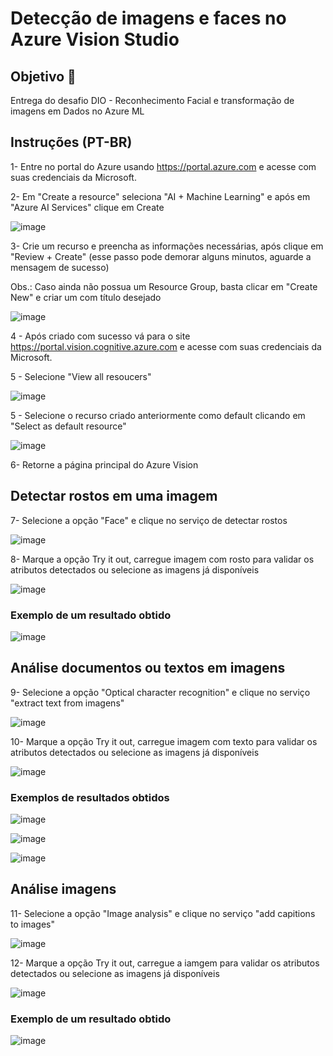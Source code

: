 # Detecção de imagens e faces no Azure Vision Studio

## Objetivo 🎯

Entrega do desafio DIO - Reconhecimento Facial e transformação de imagens em Dados no Azure ML

## Instruções (PT-BR)

1- Entre no portal do Azure usando https://portal.azure.com e acesse com suas credenciais da Microsoft.

2- Em "Create a resource" seleciona "AI + Machine Learning" e após em "Azure AI Services" clique em Create

![image](https://github.com/ellizsillva/LabDioIA900---Vision/assets/155840444/2f8cc2a7-373f-436b-8926-75ccd09844fa)

3- Crie um recurso e preencha as informações necessárias, após clique em "Review + Create" (esse passo pode demorar alguns minutos, aguarde a mensagem de sucesso)

Obs.: Caso ainda não possua um Resource Group, basta clicar em "Create New" e criar um com título desejado

![image](https://github.com/ellizsillva/LabDioIA900---Vision/assets/155840444/3ecb7251-c134-42cf-a51e-01d27321753d)

4 - Após criado com sucesso vá para o site https://portal.vision.cognitive.azure.com e acesse com suas credenciais da Microsoft.

5 -  Selecione "View all resoucers"

![image](https://github.com/ellizsillva/LabDioIA900---Vision/assets/155840444/036bb7d2-b304-4b81-bbbd-54757e6b1f0f)

5 -  Selecione o recurso criado anteriormente como default clicando em "Select as default resource"

![image](https://github.com/ellizsillva/LabDioIA900---Vision/assets/155840444/4b91be5f-b3a4-4d63-8c20-935bb032830a)

6- Retorne a página principal do Azure Vision

## Detectar rostos em uma imagem

7- Selecione a opção "Face" e clique no serviço de detectar rostos

![image](https://github.com/ellizsillva/LabDioIA900---Vision/assets/155840444/e97b7430-3336-498b-9c79-fbb3c44dc7cf)

8- Marque a opção Try it out, carregue imagem com rosto para validar os atributos detectados ou selecione as imagens já disponíveis

![image](https://github.com/ellizsillva/LabDioIA900---Vision/assets/155840444/1b54d1b2-115f-412a-86ca-e9a5a8078590)

### Exemplo de um resultado obtido

![image](https://github.com/ellizsillva/LabDioIA900---Vision/assets/155840444/79e2dbb9-d7a7-4ee7-ada9-52ca37669df1)

## Análise documentos ou textos em imagens

9- Selecione a opção "Optical character recognition" e clique no serviço "extract text from imagens"

![image](https://github.com/ellizsillva/LabDioIA900---Vision/assets/155840444/0655a58c-6076-468d-823b-c278eb05551e)

10- Marque a opção Try it out, carregue imagem com texto para validar os atributos detectados ou selecione as imagens já disponíveis

![image](https://github.com/ellizsillva/LabDioIA900---Vision/assets/155840444/11ed7e6f-c150-4a02-b3a6-eca8290c4e75)

### Exemplos de resultados obtidos

![image](https://github.com/ellizsillva/LabDioIA900---Vision/assets/155840444/f7b6dfe1-fd73-425f-9645-a69761aa7a7c)

![image](https://github.com/ellizsillva/LabDioIA900---Vision/assets/155840444/d8e0aa94-c746-4413-808f-1dca5014592b)

![image](https://github.com/ellizsillva/LabDioIA900---Vision/assets/155840444/71b1a02c-ffbe-4d35-9a11-013d6ef4231e)


## Análise imagens

11- Selecione a opção "Image analysis" e clique no serviço "add capitions to images"

![image](https://github.com/ellizsillva/LabDioIA900---Vision/assets/155840444/aba8ccc8-7a4a-400a-b5ac-164999c3b7d9)

12- Marque a opção Try it out, carregue a iamgem para validar os atributos detectados ou selecione as imagens já disponíveis

![image](https://github.com/ellizsillva/LabDioIA900---Vision/assets/155840444/f689cae6-88d1-4231-ade0-1cc5570b32c3)

### Exemplo de um resultado obtido

![image](https://github.com/ellizsillva/LabDioIA900---Vision/assets/155840444/979c6f75-db9d-4373-b7a5-09188ce00555)




